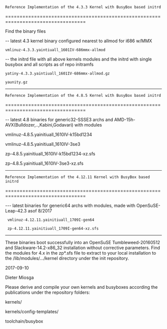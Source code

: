     Reference Implementation of the 4.3.3 Kernel with BusyBox based initrd
==================================================================================


Find the binary files

-- latest 4.3 kernel binary configured nearest to allmod for i686 w/MMX

    vmlinuz-4.3.3.yaintiuall_1601IV-686mmx-allmod

-- the initrd file with all above kernels modules
and the initrd with single busybox and all scripts as of repo initramfs

    yatiny-4.3.3.yaintiuall_1601IV-686mmx-allmod.gz
    
    yaunity.gz  

--------------------------------------------------------------------------

    Reference Implementation of the 4.8.5 Kernel with BusyBox based initrd
==================================================================================


-- latest 4.8 binaries for generic32-SSSE3 archs and AMD-15h-AVX(Bulldozer,..,Kabini,Godavari) with modules

   vmlinuz-4.8.5.yainitiuall_1610IV-k15bd1234
   
   vmlinuz-4.8.5.yainitiuall_1610IV-3se3
   
   zp-4.8.5.yainitiuall_1610IV-k15bd1234-xz.sfs
   
   zp-4.8.5.yainitiuall_1610IV-3se3-xz.sfs
   
--------------------------------------------------------------------------

    Reference Implementation of the 4.12.11 Kernel with BusyBox based initrd
==================================================================================


--- latest binaries for generic64 archs with modules, made with OpenSuSE-Leap-42.3 asof 8/2017

     vmlinuz-4.12.11.yainitiuall_1709I-gen64

     zp-4.12.11.yainitiuall_1709I-gen64-xz.sfs



---------------------------------------------------------------

These binaries boot successfully into an OpenSuSE Tumbleweed-20160512 
and Slackware-14.2-x86_32 installation
without corrective parameters. 
Find the modules for 4.x in the zp*.sfs file to extract to your
local installation to the 
/lib/modules/.../kernel 
directory under the init repository.

2017-09-10

Dieter Miosga    

Please derive and compile your own kernels and busyboxes according the publications
under the repository folders: 

kernels/

kernels/config-templates/

toolchain/busybox

